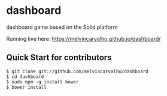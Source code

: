 # dashboard

dashboard game based on the Solid platform

Running live here: https://melvincarvalho.github.io/dashboard/

Quick Start for contributors
----------------------------

```
$ git clone git://github.com/melvincarvalho/dashboard
$ cd dashboard
$ sudo npm -g install bower
$ bower install
```
